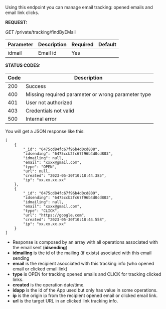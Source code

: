 

Using this endpoint you can manage email tracking: opened emails and email link clicks.

<!-- tabs:start -->


<!-- tab:Get tracking info by email -->


**REQUEST:** 

*GET* /private/tracking/findByEMail

|Parameter|Description|Required| Default |
|---------|-----------|--------|---------|
|idmail | Email id | Yes |  |

**STATUS CODES:**

|Code|Description|
|----|-------|
|200 | Success |
|400 | Missing required parameter or wrong parameter type |
|401 | User not authorized |
|403 | Credentials not valid |
|500 | Internal error|


You will get a JSON response like this:

```
[
    {
        "_id": "6475cd84fc67f96b4d0cd808",
        "idsending": "6475ccb2fc67f96b4d0cd803",
        "idmailing": null,
        "email": "xxxx@gmail.com",
        "type": "OPEN",
        "url": null,
        "created": "2023-05-30T10:18:44.385",
        "ip": "xx.xx.xx.xx"
    },
    {
        "_id": "6475cd84fc67f96b4d0cd809",
        "idsending": "6475ccb2fc67f96b4d0cd803",
        "idmailing": null,
        "email": "xxxx@gmail.com",
        "type": "CLICK",
        "url": "https://google.com",
        "created": "2023-05-30T10:18:44.558",
        "ip": "xx.xx.xx.xx"
    }
]
```

- Response is composed by an array with all operations associated with the email sent (**idsending**)
- **idmailing** is the id of the mailing (if exists) asociated with this email sending
- **email** is the recipient asocciated with this tracking info (who opened email or clicked email link)
- **type** is OPEN for tracking opened emails and CLICK for tracking clicked links.
- **created** is the operation date/time.
- **idapp** is the id of the App used but only has value in some operations.
- **ip** is the origin ip from the recipient opened email or clicked email link.
- **url** is the target URL in an clicked link tracking info.


<!-- tabs:end -->

